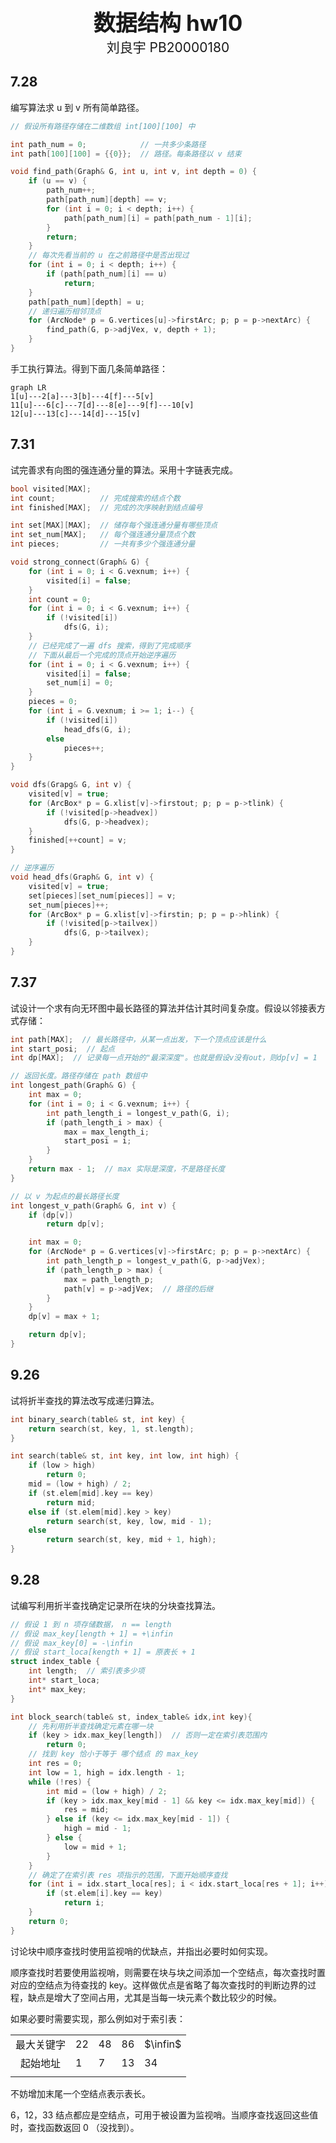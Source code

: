 <div style="text-align:center;font-size:2.5em;font-weight:bold">数据结构 hw10</div>

<div style="text-align:center;font-size:1.5em">刘良宇 PB20000180</div>

## 7.28

编写算法求 u 到 v 所有简单路径。

```cpp
// 假设所有路径存储在二维数组 int[100][100] 中

int path_num = 0;            // 一共多少条路径
int path[100][100] = {{0}};  // 路径。每条路径以 v 结束

void find_path(Graph& G, int u, int v, int depth = 0) {
    if (u == v) {
        path_num++;
        path[path_num][depth] == v;
        for (int i = 0; i < depth; i++) {
            path[path_num][i] = path[path_num - 1][i];
        }
        return;
    }
    // 每次先看当前的 u 在之前路径中是否出现过
    for (int i = 0; i < depth; i++) {
        if (path[path_num][i] == u)
            return;
    }
    path[path_num][depth] = u;
    // 递归遍历相邻顶点
    for (ArcNode* p = G.vertices[u]->firstArc; p; p = p->nextArc) {
        find_path(G, p->adjVex, v, depth + 1);
    }
}
```

手工执行算法。得到下面几条简单路径：

```mermaid
graph LR
1[u]---2[a]---3[b]---4[f]---5[v]
11[u]---6[c]---7[d]---8[e]---9[f]---10[v]
12[u]---13[c]---14[d]---15[v]
```

## 7.31

试完善求有向图的强连通分量的算法。采用十字链表完成。

```cpp
bool visited[MAX];
int count;          // 完成搜索的结点个数
int finished[MAX];  // 完成的次序映射到结点编号

int set[MAX][MAX];  // 储存每个强连通分量有哪些顶点
int set_num[MAX];   // 每个强连通分量顶点个数
int pieces;         // 一共有多少个强连通分量

void strong_connect(Graph& G) {
    for (int i = 0; i < G.vexnum; i++) {
        visited[i] = false;
    }
    int count = 0;
    for (int i = 0; i < G.vexnum; i++) {
        if (!visited[i])
            dfs(G, i);
    }
    // 已经完成了一遍 dfs 搜索，得到了完成顺序
    // 下面从最后一个完成的顶点开始逆序遍历
    for (int i = 0; i < G.vexnum; i++) {
        visited[i] = false;
        set_num[i] = 0;
    }
    pieces = 0;
    for (int i = G.vexnum; i >= 1; i--) {
        if (!visited[i])
            head_dfs(G, i);
        else
            pieces++;
    }
}

void dfs(Grapg& G, int v) {
    visited[v] = true;
    for (ArcBox* p = G.xlist[v]->firstout; p; p = p->tlink) {
        if (!visited[p->headvex])
            dfs(G, p->headvex);
    }
    finished[++count] = v;
}

// 逆序遍历
void head_dfs(Graph& G, int v) {
    visited[v] = true;
    set[pieces][set_num[pieces]] = v;
    set_num[pieces]++;
    for (ArcBox* p = G.xlist[v]->firstin; p; p = p->hlink) {
        if (!visited[p->tailvex])
            dfs(G, p->tailvex);
    }
}
```

## 7.37

试设计一个求有向无环图中最长路径的算法并估计其时间复杂度。假设以邻接表方式存储：

```cpp
int path[MAX];  // 最长路径中，从某一点出发，下一个顶点应该是什么
int start_posi;  // 起点
int dp[MAX];  // 记录每一点开始的"最深深度"。也就是假设v没有out，则dp[v] = 1

// 返回长度。路径存储在 path 数组中
int longest_path(Graph& G) {
    int max = 0;
    for (int i = 0; i < G.vexnum; i++) {
        int path_length_i = longest_v_path(G, i);
        if (path_length_i > max) {
            max = max_length_i;
            start_posi = i;
        }
    }
    return max - 1;  // max 实际是深度，不是路径长度
}

// 以 v 为起点的最长路径长度
int longest_v_path(Graph& G, int v) {
    if (dp[v])
        return dp[v];

    int max = 0;
    for (ArcNode* p = G.vertices[v]->firstArc; p; p = p->nextArc) {
        int path_length_p = longest_v_path(G, p->adjVex);
        if (path_length_p > max) {
            max = path_length_p;
            path[v] = p->adjVex;  // 路径的后继
        }
    }
    dp[v] = max + 1;

    return dp[v];
}
```

## 9.26

试将折半查找的算法改写成递归算法。

```cpp
int binary_search(table& st, int key) {
    return search(st, key, 1, st.length);
}

int search(table& st, int key, int low, int high) {
    if (low > high)
        return 0;
    mid = (low + high) / 2;
    if (st.elem[mid].key == key)
        return mid;
    else if (st.elem[mid].key > key)
        return search(st, key, low, mid - 1);
    else
        return search(st, key, mid + 1, high);
}
```



## 9.28

试编写利用折半查找确定记录所在块的分块查找算法。

```cpp
// 假设 1 到 n 项存储数据， n == length
// 假设 max_key[length + 1] = +\infin
// 假设 max_key[0] = -\infin
// 假设 start_loca[kength + 1] = 原表长 + 1
struct index_table {
    int length;  // 索引表多少项
    int* start_loca;
    int* max_key;
}

int block_search(table& st, index_table& idx,int key){
    // 先利用折半查找确定元素在哪一块
    if (key > idx.max_key[length])  // 否则一定在索引表范围内
        return 0;
    // 找到 key 恰小于等于 哪个结点 的 max_key
    int res = 0;
    int low = 1, high = idx.length - 1;
    while (!res) {
        int mid = (low + high) / 2;
        if (key > idx.max_key[mid - 1] && key <= idx.max_key[mid]) {
            res = mid;
        } else if (key <= idx.max_key[mid - 1]) {
            high = mid - 1;
        } else {
            low = mid + 1;
        }
    }
    // 确定了在索引表 res 项指示的范围，下面开始顺序查找
    for (int i = idx.start_loca[res]; i < idx.start_loca[res + 1]; i++) {
        if (st.elem[i].key == key)
            return i;
    }
    return 0;
}
```



讨论块中顺序查找时使用监视哨的优缺点，并指出必要时如何实现。

顺序查找时若要使用监视哨，则需要在块与块之间添加一个空结点，每次查找时置对应的空结点为待查找的 key。这样做优点是省略了每次查找时的判断边界的过程，缺点是增大了空间占用，尤其是当每一块元素个数比较少的时候。

如果必要时需要实现，那么例如对于索引表：

|            |      |      |      |          |
| :--------: | ---- | ---- | ---- | -------- |
| 最大关键字 | 22   | 48   | 86   | $\infin$ |
|  起始地址  | 1    | 7    | 13   | 34       |
|            |      |      |      |          |

不妨增加末尾一个空结点表示表长。

6，12，33 结点都应是空结点，可用于被设置为监视哨。当顺序查找返回这些值时，查找函数返回 0 （没找到）。
